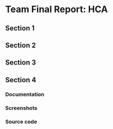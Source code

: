 # Team Final Report: HCA

## Section 1

## Section 2

## Section 3

## Section 4

### Documentation

### Screenshots

### Source code

